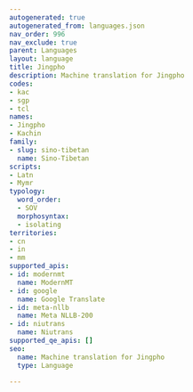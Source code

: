 ```yaml
---
autogenerated: true
autogenerated_from: languages.json
nav_order: 996
nav_exclude: true
parent: Languages
layout: language
title: Jingpho
description: Machine translation for Jingpho
codes:
- kac
- sgp
- tcl
names:
- Jingpho
- Kachin
family:
- slug: sino-tibetan
  name: Sino-Tibetan
scripts:
- Latn
- Mymr
typology:
  word_order:
  - SOV
  morphosyntax:
  - isolating
territories:
- cn
- in
- mm
supported_apis:
- id: modernmt
  name: ModernMT
- id: google
  name: Google Translate
- id: meta-nllb
  name: Meta NLLB-200
- id: niutrans
  name: Niutrans
supported_qe_apis: []
seo:
  name: Machine translation for Jingpho
  type: Language

---
```


